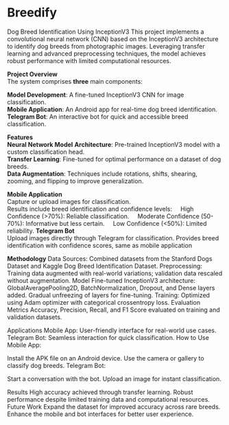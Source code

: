 # Breedify
Dog Breed Identification Using InceptionV3
This project implements a convolutional neural network (CNN) based on the InceptionV3 architecture to identify dog breeds from photographic images. Leveraging transfer learning and advanced preprocessing techniques, the model achieves robust performance with limited computational resources.

**Project Overview**<br>
The system comprises **three** main components:

**Model Development**: A fine-tuned InceptionV3 CNN for image classification.<br>
**Mobile Application**: An Android app for real-time dog breed identification.<br>
**Telegram Bot**: An interactive bot for quick and accessible breed classification.<br>

**Features**<br>
**Neural Network Model**
**Architecture**: Pre-trained InceptionV3 model with a custom classification head.<br>
**Transfer Learning**: Fine-tuned for optimal performance on a dataset of dog breeds.<br>
**Data Augmentation**: Techniques include rotations, shifts, shearing, zooming, and flipping to improve generalization.<br>

**Mobile Application**<br>
Capture or upload images for classification.<br>
Results include breed identification and confidence levels:
&nbsp;&nbsp;&nbsp;&nbsp;High Confidence (>70%): Reliable classification.
&nbsp;&nbsp;&nbsp;&nbsp;Moderate Confidence (50-70%): Informative but less certain.
&nbsp;&nbsp;&nbsp;&nbsp;Low Confidence (<50%): Limited reliability.
**Telegram Bot**<br>
Upload images directly through Telegram for classification.
Provides breed identification with confidence scores, same as mobile application

**Methodology**
Data
Sources: Combined datasets from the Stanford Dogs Dataset and Kaggle Dog Breed Identification Dataset.
Preprocessing: Training data augmented with real-world variations; validation data rescaled without augmentation.
Model
Fine-tuned InceptionV3 architecture:
GlobalAveragePooling2D, BatchNormalization, Dropout, and Dense layers added.
Gradual unfreezing of layers for fine-tuning.
Training: Optimized using Adam optimizer with categorical crossentropy loss.
Evaluation Metrics
Accuracy, Precision, Recall, and F1 Score evaluated on training and validation datasets.

Applications
Mobile App: User-friendly interface for real-world use cases.
Telegram Bot: Seamless interaction for quick classification.
How to Use
Mobile App:

Install the APK file on an Android device.
Use the camera or gallery to classify dog breeds.
Telegram Bot:

Start a conversation with the bot.
Upload an image for instant classification.

Results
High accuracy achieved through transfer learning.
Robust performance despite limited training data and computational resources.
Future Work
Expand the dataset for improved accuracy across rare breeds.
Enhance the mobile and bot interfaces for better user experience.


